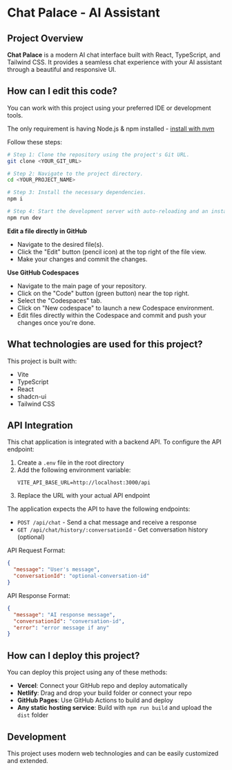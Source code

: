 # Chat Palace - AI Assistant

## Project Overview

**Chat Palace** is a modern AI chat interface built with React, TypeScript, and Tailwind CSS. It provides a seamless chat experience with your AI assistant through a beautiful and responsive UI.

## How can I edit this code?

You can work with this project using your preferred IDE or development tools.

The only requirement is having Node.js & npm installed - [install with nvm](https://github.com/nvm-sh/nvm#installing-and-updating)

Follow these steps:

```sh
# Step 1: Clone the repository using the project's Git URL.
git clone <YOUR_GIT_URL>

# Step 2: Navigate to the project directory.
cd <YOUR_PROJECT_NAME>

# Step 3: Install the necessary dependencies.
npm i

# Step 4: Start the development server with auto-reloading and an instant preview.
npm run dev
```

**Edit a file directly in GitHub**

- Navigate to the desired file(s).
- Click the "Edit" button (pencil icon) at the top right of the file view.
- Make your changes and commit the changes.

**Use GitHub Codespaces**

- Navigate to the main page of your repository.
- Click on the "Code" button (green button) near the top right.
- Select the "Codespaces" tab.
- Click on "New codespace" to launch a new Codespace environment.
- Edit files directly within the Codespace and commit and push your changes once you're done.

## What technologies are used for this project?

This project is built with:

- Vite
- TypeScript
- React
- shadcn-ui
- Tailwind CSS

## API Integration

This chat application is integrated with a backend API. To configure the API endpoint:

1. Create a `.env` file in the root directory
2. Add the following environment variable:
   ```
   VITE_API_BASE_URL=http://localhost:3000/api
   ```
3. Replace the URL with your actual API endpoint

The application expects the API to have the following endpoints:
- `POST /api/chat` - Send a chat message and receive a response
- `GET /api/chat/history/:conversationId` - Get conversation history (optional)

API Request Format:
```json
{
  "message": "User's message",
  "conversationId": "optional-conversation-id"
}
```

API Response Format:
```json
{
  "message": "AI response message",
  "conversationId": "conversation-id",
  "error": "error message if any"
}
```

## How can I deploy this project?

You can deploy this project using any of these methods:

- **Vercel**: Connect your GitHub repo and deploy automatically
- **Netlify**: Drag and drop your build folder or connect your repo
- **GitHub Pages**: Use GitHub Actions to build and deploy
- **Any static hosting service**: Build with `npm run build` and upload the `dist` folder

## Development

This project uses modern web technologies and can be easily customized and extended.
